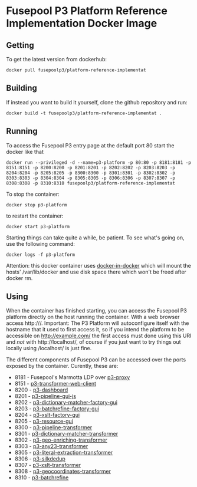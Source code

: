 # Fusepool P3 Platform Reference Implementation Docker Image

## Getting

To get the latest version from dockerhub:

    docker pull fusepoolp3/platform-reference-implementat

## Building

If instead you want to build it yourself, clone the github repository and run:

    docker build -t fusepoolp3/platform-reference-implementat .

## Running

To access the Fusepool P3 entry page at the default port 80 start the docker like that

    docker run --privileged -d --name=p3-platform -p 80:80 -p 8181:8181 -p 8151:8151 -p 8200:8200 -p 8201:8201 -p 8202:8202 -p 8203:8203 -p 8204:8204 -p 8205:8205 -p 8300:8300 -p 8301:8301 -p 8302:8302 -p 8303:8303 -p 8304:8304 -p 8305:8305 -p 8306:8306 -p 8307:8307 -p 8308:8308 -p 8310:8310 fusepoolp3/platform-reference-implementat

To stop the container:

    docker stop p3-platform

to restart the container:

    docker start p3-platform

Starting things can take quite a while, be patient. To see what's going on, use the following command:

    docker logs -f p3-platform

Attention: this docker container uses [docker-in-docker](https://github.com/jpetazzo/dind) which will mount the hosts' 
/var/lib/docker and use disk space there which won't be freed after docker rm.

## Using

When the container has finished starting, you can access the Fusepool P3 
platform directly on the host running the container. With a web browser 
access http://<yourhost>/. Important: The P3 Platform will autoconfigure itself 
with the hostname that it used to first access it, so if you intend the platform
to be accessible on http://example.com/ the first access must done using this URI
and *not* with http://localhost/, of course if you just want to try things out 
locally using /localhost/ is just fine.

The different components of Fusepool P3 
can be accessed over the ports exposed by the container. Curently, these are:

* 8181 - Fusepool's Marmotta LDP over [p3-proxy](https://github.com/fusepoolP3/p3-proxy)
* 8151 - [p3-transformer-web-client](https://github.com/fusepoolP3/p3-transformer-web-client)
* 8200 - [p3-dashboard](https://github.com/fusepoolP3/p3-dashboard)
* 8201 - [p3-pipeline-gui-js](https://github.com/fusepoolP3/p3-pipeline-gui-js)
* 8202 - [p3-dictionary-matcher-factory-gui](https://github.com/fusepoolP3/p3-dictionary-matcher-factory-gui)
* 8203 - [p3-batchrefine-factory-gui](https://github.com/fusepoolP3/p3-batchrefine-factory-gui)
* 8204 - [p3-xslt-factory-gui](https://github.com/fusepoolP3/p3-xslt-factory-gui)
* 8205 - [p3-resource-gui](https://github.com/fusepoolP3/p3-resource-gui)
* 8300 - [p3-pipeline-transformer](https://github.com/fusepoolP3/p3-pipeline-transformer)
* 8301 - [p3-dictionary-matcher-transformer](https://github.com/fusepoolP3/p3-dictionary-matcher-transformer)
* 8302 - [p3-geo-enriching-transformer](https://github.com/fusepoolP3/p3-geo-enriching-transformer)
* 8303 - [p3-any23-transformer](https://github.com/fusepoolP3/p3-any23-transformer)
* 8305 - [p3-literal-extraction-transformer](https://github.com/fusepoolP3/p3-literal-extraction-transformer)
* 8306 - [p3-silkdedup](https://github.com/fusepoolP3/p3-silkdedup)
* 8307 - [p3-xslt-transformer](https://github.com/fusepoolP3/p3-xslt-transformer)
* 8308 - [p3-geocoordinates-transformer](https://github.com/fusepoolP3/p3-geocoordinates-transformer)
* 8310 - [p3-batchrefine](https://github.com/fusepoolP3/p3-batchrefine)
